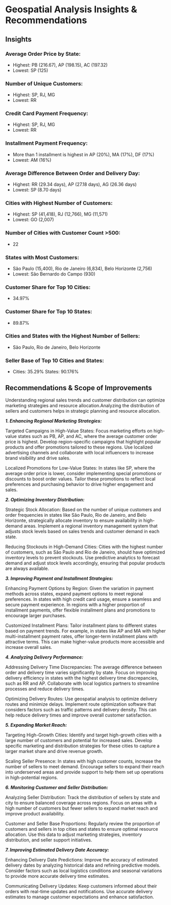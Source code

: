 # Geospatial Analysis Insights & Recommendations 

## Insights 

### Average Order Price by State:

* Highest: PB (216.67), AP (198.15), AC (197.32)
* Lowest: SP (125)

### Number of Unique Customers:

* Highest: SP, RJ, MG
* Lowest: RR

### Credit Card Payment Frequency:

* Highest: SP, RJ, MG
* Lowest: RR

### Installment Payment Frequency:

* More than 1 installment is highest in AP (20%), MA (17%), DF (17%)
* Lowest: AM (16%)

### Average Difference Between Order and Delivery Day:

* Highest: RR (29.34 days), AP (27.18 days), AG (26.36 days)
* Lowest: SP (8.70 days)

### Cities with Highest Number of Customers:

* Highest: SP (41,418), RJ (12,766), MG (11,571)
* Lowest: GO (2,007)

### Number of Cities with Customer Count >500:

* 22
 
### States with Most Customers:

* São Paulo (15,400), Rio de Janeiro (6,834), Belo Horizonte (2,756)
* Lowest: São Bernardo do Campo (930)

### Customer Share for Top 10 Cities:

* 34.97%

### Customer Share for Top 10 States:

* 89.87%

### Cities and States with the Highest Number of Sellers:

* São Paulo, Rio de Janeiro, Belo Horizonte

### Seller Base of Top 10 Cities and States:

* Cities: 35.29%
States: 90.176%


## Recommendations & Scope of Improvements 

 Understanding regional sales trends and customer distribution can optimize marketing strategies and resource allocation.Analyzing the distribution of sellers and customers helps in strategic planning and resource allocation.


 ***1. Enhancing Regional Marketing Strategies:***

Targeted Campaigns in High-Value States: Focus marketing efforts on high-value states such as PB, AP, and AC, where the average customer order price is highest. Develop region-specific campaigns that highlight popular products and offer promotions tailored to these regions. Use localized advertising channels and collaborate with local influencers to increase brand visibility and drive sales.

Localized Promotions for Low-Value States: In states like SP, where the average order price is lower, consider implementing special promotions or discounts to boost order values. Tailor these promotions to reflect local preferences and purchasing behavior to drive higher engagement and sales.

***2. Optimizing Inventory Distribution:***

Strategic Stock Allocation: Based on the number of unique customers and order frequencies in states like São Paulo, Rio de Janeiro, and Belo Horizonte, strategically allocate inventory to ensure availability in high-demand areas. Implement a regional inventory management system that adjusts stock levels based on sales trends and customer demand in each state.

Reducing Stockouts in High-Demand Cities: Cities with the highest number of customers, such as São Paulo and Rio de Janeiro, should have optimized inventory levels to prevent stockouts. Use predictive analytics to forecast demand and adjust stock levels accordingly, ensuring that popular products are always available.

***3. Improving Payment and Installment Strategies:***

Enhancing Payment Options by Region: Given the variation in payment methods across states, expand payment options to meet regional preferences. In states with high credit card usage, ensure a seamless and secure payment experience. In regions with a higher proportion of installment payments, offer flexible installment plans and promotions to encourage larger purchases.

Customized Installment Plans: Tailor installment plans to different states based on payment trends. For example, in states like AP and MA with higher multi-installment payment rates, offer longer-term installment plans with attractive terms. This can make higher-value products more accessible and increase overall sales.

***4. Analyzing Delivery Performance:***

Addressing Delivery Time Discrepancies: The average difference between order and delivery time varies significantly by state. Focus on improving delivery efficiency in states with the highest delivery time discrepancies, such as RR and AP. Collaborate with local logistics partners to streamline processes and reduce delivery times.

Optimizing Delivery Routes: Use geospatial analysis to optimize delivery routes and minimize delays. Implement route optimization software that considers factors such as traffic patterns and delivery density. This can help reduce delivery times and improve overall customer satisfaction.

***5. Expanding Market Reach:***

Targeting High-Growth Cities: Identify and target high-growth cities with a large number of customers and potential for increased sales. Develop specific marketing and distribution strategies for these cities to capture a larger market share and drive revenue growth.

Scaling Seller Presence: In states with high customer counts, increase the number of sellers to meet demand. Encourage sellers to expand their reach into underserved areas and provide support to help them set up operations in high-potential regions.

***6. Monitoring Customer and Seller Distribution:***

Analyzing Seller Distribution: Track the distribution of sellers by state and city to ensure balanced coverage across regions. Focus on areas with a high number of customers but fewer sellers to expand market reach and improve product availability.

Customer and Seller Base Proportions: Regularly review the proportion of customers and sellers in top cities and states to ensure optimal resource allocation. Use this data to adjust marketing strategies, inventory distribution, and seller support initiatives.

***7. Improving Estimated Delivery Date Accuracy:***

Enhancing Delivery Date Predictions: Improve the accuracy of estimated delivery dates by analyzing historical data and refining predictive models. Consider factors such as local logistics conditions and seasonal variations to provide more accurate delivery time estimates.

Communicating Delivery Updates: Keep customers informed about their orders with real-time updates and notifications. Use accurate delivery estimates to manage customer expectations and enhance satisfaction.
